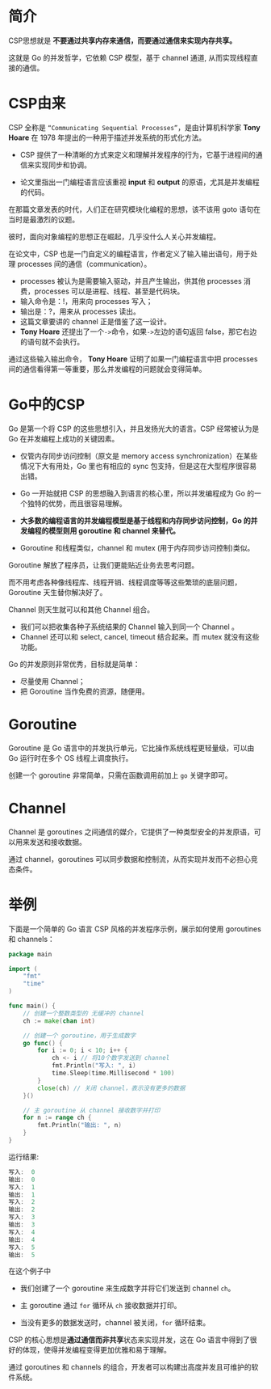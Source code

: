 # 简介

CSP思想就是 **不要通过共享内存来通信，而要通过通信来实现内存共享。**

这就是 Go 的并发哲学，它依赖 CSP 模型，基于 channel 通道, 从而实现线程直接的通信。



# CSP由来

CSP 全称是 `“Communicating Sequential Processes”`，是由计算机科学家 **Tony Hoare** 在 1978 年提出的一种用于描述并发系统的形式化方法。

- CSP 提供了一种清晰的方式来定义和理解并发程序的行为，它基于进程间的通信来实现同步和协调。

- 论文里指出一门编程语言应该重视 **input** 和 **output** 的原语，尤其是并发编程的代码。

在那篇文章发表的时代，人们正在研究模块化编程的思想，该不该用 goto 语句在当时是最激烈的议题。

彼时，面向对象编程的思想正在崛起，几乎没什么人关心并发编程。

在论文中，CSP 也是一门自定义的编程语言，作者定义了输入输出语句，用于处理 processes 间的通信（communication）。

- processes 被认为是需要输入驱动，并且产生输出，供其他 processes 消费，processes 可以是进程、线程、甚至是代码块。
- 输入命令是：!，用来向 processes 写入；
- 输出是：?，用来从 processes 读出。
- 这篇文章要讲的 channel 正是借鉴了这一设计。
- **Tony Hoare** 还提出了一个` -> `命令，如果` -> `左边的语句返回 false，那它右边的语句就不会执行。

通过这些输入输出命令， **Tony Hoare** 证明了如果一门编程语言中把 processes 间的通信看得第一等重要，那么并发编程的问题就会变得简单。

# Go中的CSP

Go 是第一个将 CSP 的这些思想引入，并且发扬光大的语言。CSP 经常被认为是 Go 在并发编程上成功的关键因素。

- 仅管内存同步访问控制（原文是 memory access synchronization）在某些情况下大有用处，Go 里也有相应的 sync 包支持，但是这在大型程序很容易出错。

- Go 一开始就把 CSP 的思想融入到语言的核心里，所以并发编程成为 Go 的一个独特的优势，而且很容易理解。
- **大多数的编程语言的并发编程模型是基于线程和内存同步访问控制，Go 的并发编程的模型则用 goroutine 和 channel 来替代。**
- Goroutine 和线程类似，channel 和 mutex (用于内存同步访问控制)类似。

Goroutine 解放了程序员，让我们更能贴近业务去思考问题。

而不用考虑各种像线程库、线程开销、线程调度等等这些繁琐的底层问题，Goroutine 天生替你解决好了。

Channel 则天生就可以和其他 Channel 组合。

- 我们可以把收集各种子系统结果的 Channel 输入到同一个 Channel 。
- Channel 还可以和 select, cancel, timeout 结合起来。而 mutex 就没有这些功能。

Go 的并发原则非常优秀，目标就是简单：

- 尽量使用 Channel；
- 把 Goroutine 当作免费的资源，随便用。

# Goroutine

Goroutine 是 Go 语言中的并发执行单元，它比操作系统线程更轻量级，可以由 Go 运行时在多个 OS 线程上调度执行。

创建一个 goroutine 非常简单，只需在函数调用前加上 `go` 关键字即可。

# Channel

Channel 是 goroutines 之间通信的媒介，它提供了一种类型安全的并发原语，可以用来发送和接收数据。

通过 channel，goroutines 可以同步数据和控制流，从而实现并发而不必担心竞态条件。

# 举例

下面是一个简单的 Go 语言 CSP 风格的并发程序示例，展示如何使用 goroutines 和 channels：

```go
package main

import (
	"fmt"
	"time"
)

func main() {
	// 创建一个整数类型的 无缓冲的 channel
	ch := make(chan int)

	// 创建一个 goroutine，用于生成数字
	go func() {
		for i := 0; i < 10; i++ {
			ch <- i // 将10个数字发送到 channel
			fmt.Println("写入: ", i)
			time.Sleep(time.Millisecond * 100)
		}
		close(ch) // 关闭 channel，表示没有更多的数据
	}()

	// 主 goroutine 从 channel 接收数字并打印
	for n := range ch {
		fmt.Println("输出: ", n)
	}
}
```

运行结果:

```go
写入:  0
输出:  0
写入:  1
输出:  1
写入:  2
输出:  2
写入:  3
输出:  3
写入:  4
输出:  4
写入:  5
输出:  5
```

在这个例子中

- 我们创建了一个 goroutine 来生成数字并将它们发送到 channel `ch`。

- 主 goroutine 通过 `for` 循环从 `ch` 接收数据并打印。
- 当没有更多的数据发送时，channel 被关闭，`for` 循环结束。

CSP 的核心思想是**通过通信而非共享**状态来实现并发，这在 Go 语言中得到了很好的体现，使得并发编程变得更加优雅和易于理解。

通过 goroutines 和 channels 的组合，开发者可以构建出高度并发且可维护的软件系统。

